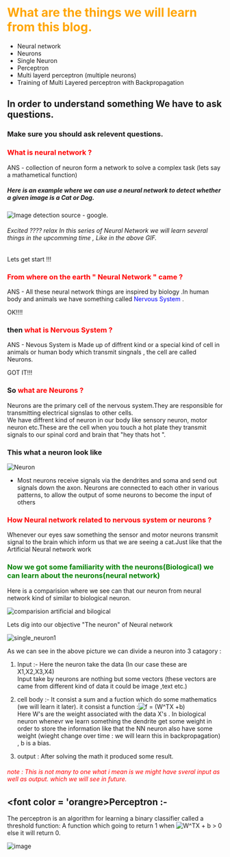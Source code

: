 # <font color='orange'>What are the things we will learn from this blog.</font>

- Neural network
- Neurons
- Single Neuron
- Perceptron
- Multi layerd perceptron (multiple neurons)
- Training of Multi Layered perceptron with Backpropagation


## In order to understand something We have to ask questions.
### Make sure you should ask relevent questions. 
### <font color = 'red'>What is neural network ? </font>
ANS - collection of neuron form  a network to solve a complex task (lets say a mathametical function)

##### Here is an example where we can use a neural network to detect whether a given image is a Cat or Dog.
![Image detection ](https://miro.medium.com/max/1920/1*oB3S5yHHhvougJkPXuc8og.gif)
source - google.

######  Excited ???? relax In this series of Neural Network we will learn several things in the upcomming time , Like in the above GIF.

Lets get start !!!   

### <font color = 'red'> From where on the earth " Neural Network " came ?</font>       
  
ANS - All these neural network things are inspired by biology .In human body and animals we have something called <font color = 'blue'>Nervous System </font>.      

OK!!!!     

### then <font color = 'red'> what is Nervous System ?</font>     
ANS - Nevous System is Made up of diffrent kind or a special kind of cell in animals or human body which transmit singnals , the cell are called Neurons.     

GOT IT!!!    

### So <font color = 'red'> what are Neurons ?</font>    
Neurons are the primary cell of the nervous system.They are responsible for transmitting electrical signslas to other cells.  
We have diffrent kind of neuron in our body like sensory neuron, motor neuron etc.These are the cell when you touch a hot plate they transmit signals to our spinal cord and brain that "hey thats hot ".   
### This what a neuron look like  
![Neuron](https://upload.wikimedia.org/wikipedia/commons/b/b5/Neuron.svg)  

- Most neurons receive signals via the dendrites and soma and send out signals down the axon. Neurons are connected to each other in various patterns, to allow the output of some neurons to become the input of others  

### <font color = 'red'> How Neural network related to nervous system or neurons ?</font>   
Whenever our eyes saw something the sensor and motor neurons transmit signal to the brain which inform us that we are seeing a cat.Just like that the Artificial Neural network work
### <font color = 'green'>Now we got some familiarity with the neurons(Biological) we can learn about the neurons(neural network)</font>
Here is a comparision where we see can that our neuron from neural network kind of similar to biological neuron.

![comparision artificial and bilogical](https://user-images.githubusercontent.com/46401460/71660260-70c88d00-2d70-11ea-970f-4f05e9e11b22.png)

Lets dig into our objective "The neuron" of Neural network

![single_neuron1](https://user-images.githubusercontent.com/46401460/71612699-1a204f00-2bc8-11ea-8e82-37d2544180cb.png)

As we can see in the above picture we can divide a neuron into 3 catagory :
1. Input :- Here the neuron take the data (In our case these are X1,X2,X3,X4)    
Input take by neurons are nothing but some vectors (these vectors are came from different kind of data it could be image ,text etc.)   

2. cell body :- It consist a sum and a fuction which do some mathematics (we will learn it later).
it consist a function :<img src="https://latex.codecogs.com/gif.latex?f&space;=&space;(W^TX&space;&plus;b)" title="f = (W^TX +b)" />    
Here W's are the weight associated with the data X's . In biological neuron whenevr we learn something the dendrite get some weight in order to store the information like that the NN neuron also have some weight (wieght change over time : we will learn this in backpropagation) , b is a bias.

3. output : After solving the math it produced some result. 

###### <font color = 'red'> note : This is not many to one what i mean is we might have sveral input as well as output. which we will see in future. </font>

## <font color = 'orangre>Perceptron :-</font>
The perceptron is an algorithm for learning a binary classifier called a threshold function: A function which going to return 1 when <img src="https://latex.codecogs.com/gif.latex?W^TX&space;&plus;&space;b&space;>&space;0" title="W^TX + b > 0" /> else it will return 0.

![image](https://user-images.githubusercontent.com/46401460/71661379-fdc11580-2d73-11ea-9bc3-bbed968902d5.png)








